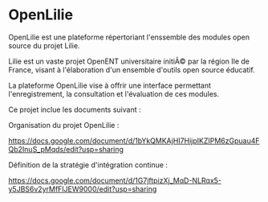 OpenLilie
=========

OpenLilie est une plateforme répertoriant l'enssemble des modules open source du projet Lilie.

Lilie est un vaste projet OpenENT universitaire initiÃ© par la région Ile de France, 
visant à  l'élaboration d'un ensemble d'outils open source éducatif.

La plateforme OpenLilie vise à offrir une interface permettant l'enregistrement,
la consultation et l'évaluation de ces modules.

Ce projet inclue les documents suivant :

Organisation du projet OpenLilie : 

https://docs.google.com/document/d/1bYkQMKAjHI7HijpIKZIPM6zGpuau4FQb2InuS_pMqds/edit?usp=sharing

Définition de la stratégie d'intégration continue :

https://docs.google.com/document/d/1G7jftpizXj_MqD-NLRqx5-y5JBS6v2yrMfFIJEW9000/edit?usp=sharing